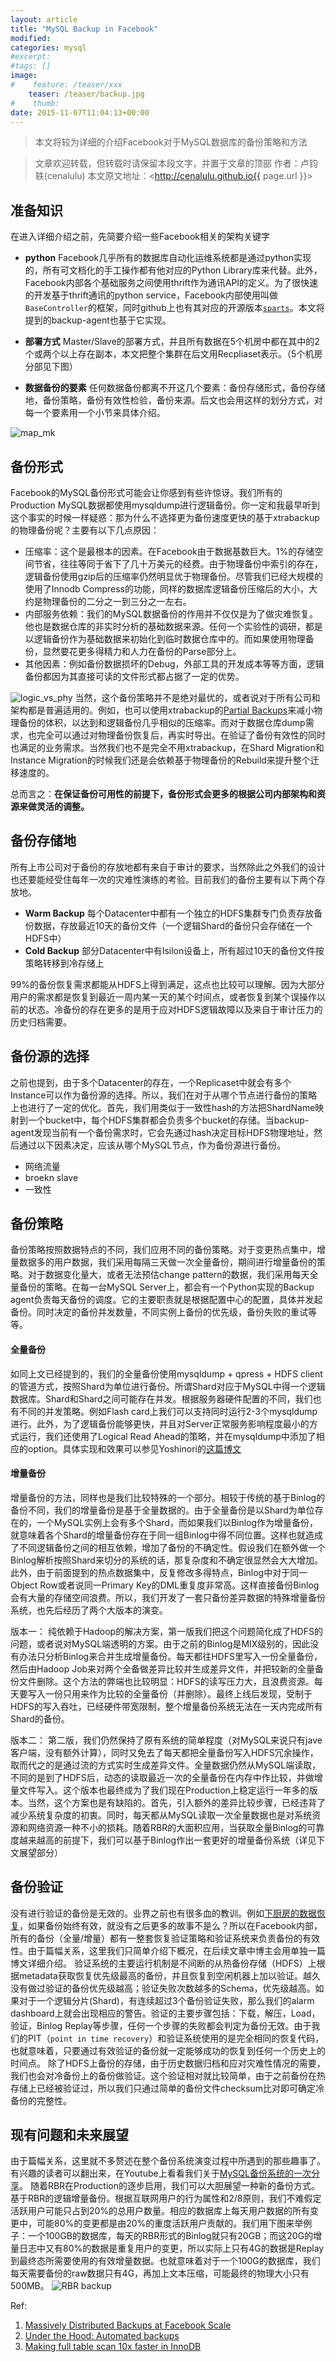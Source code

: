 ```yaml
---
layout: article
title: "MySQL Backup in Facebook"
modified:
categories: mysql
#excerpt:
#tags: []
image:
#    feature: /teaser/xxx
    teaser: /teaser/backup.jpg
#    thumb:
date: 2015-11-07T11:04:13+00:00
---
```



> 本文将较为详细的介绍Facebook对于MySQL数据库的备份策略和方法

> 文章欢迎转载，但转载时请保留本段文字，并置于文章的顶部
> 作者：卢钧轶(cenalulu)
> 本文原文地址：<http://cenalulu.github.io{{ page.url }}>





## 准备知识
在进入详细介绍之前，先简要介绍一些Facebook相关的架构关键字

- **python** 
Facebook几乎所有的数据库自动化运维系统都是通过python实现的，所有可文档化的手工操作都有他对应的Python Library库来代替。此外，Facebook内部各个基础服务之间使用thrift作为通讯API的定义。为了很快速的开发基于thrift通讯的python service，Facebook内部使用叫做`BaseController`的框架，同时github上也有其对应的开源版本[`sparts`](https://github.com/facebook/sparts)。本文将提到的backup-agent也基于它实现。

- **部署方式** 
Master/Slave的部署方式，并且所有数据在5个机房中都在其中的2个或两个以上存在副本，本文把整个集群在后文用Recpliaset表示。（5个机房分部见下图）

- **数据备份的要素**
任何数据备份都离不开这几个要素：备份存储形式，备份存储地，备份策略，备份有效性检验，备份来源。后文也会用这样的划分方式，对每一个要素用一个小节来具体介绍。

![map_mk](/images/mysql/backupinfb/map_mk.png)



## 备份形式

Facebook的MySQL备份形式可能会让你感到有些许惊讶。我们所有的Production MySQL数据都使用mysqldump进行逻辑备份。你一定和我最早听到这个事实的时候一样疑惑：那为什么不选择更为备份速度更快的基于xtrabackup的物理备份呢？主要有以下几点原因：

- 压缩率：这个是最根本的因素。在Facebook由于数据基数巨大。1%的存储空间节省，往往等同于省下了几十万美元的经费。由于物理备份中索引的存在，逻辑备份使用gzip后的压缩率仍然明显优于物理备份。尽管我们已经大规模的使用了Innodb Compress的功能，同样的数据库逻辑备份压缩后的大小，大约是物理备份的二分之一到三分之一左右。
- 内部服务依赖：我们的MySQL数据备份的作用并不仅仅是为了做灾难恢复。他也是数据仓库的非实时分析的基础数据来源。任何一个实验性的调研，都是以逻辑备份作为基础数据来初始化到临时数据仓库中的。而如果使用物理备份，显然要花更多得精力和人力在备份的Parse部分上。
- 其他因素：例如备份数据损坏的Debug，外部工具的开发成本等等方面，逻辑备份都因为其直接可读的文件形式都占据了一定的优势。

![logic_vs_phy](/images/mysql/backupinfb/logical_vs_phy_mk.png)
当然，这个备份策略并不是绝对最优的，或者说对于所有公司和架构都是普遍适用的。例如，也可以使用xtrabackup的[Partial Backups](https://www.percona.com/doc/percona-xtrabackup/2.3/innobackupex/partial_backups_innobackupex.html)来减小物理备份的体积，以达到和逻辑备份几乎相似的压缩率。而对于数据仓库dump需求，也完全可以通过对物理备份恢复后，再实时导出。在验证了备份有效性的同时也满足的业务需求。当然我们也不是完全不用xtrabackup，在Shard Migration和Instance Migration的时候我们还是会依赖基于物理备份的Rebuild来提升整个迁移速度的。

总而言之：**在保证备份可用性的前提下，备份形式会更多的根据公司内部架构和资源来做灵活的调整。**


## 备份存储地

所有上市公司对于备份的存放地都有来自于审计的要求，当然除此之外我们的设计也还要能经受住每年一次的灾难性演练的考验。目前我们的备份主要有以下两个存放地。

- **Warm Backup** 每个Datacenter中都有一个独立的HDFS集群专门负责存放备份数据，存放最近10天的备份文件（一个逻辑Shard的备份只会存储在一个HDFS中）
- **Cold Backup** 部分Datacenter中有Isilon设备上，所有超过10天的备份文件按策略转移到冷存储上

99%的备份恢复需求都能从HDFS上得到满足，这点也比较可以理解。因为大部分用户的需求都是恢复到最近一周内某一天的某个时间点，或者恢复到某个误操作以前的状态。冷备份的存在更多的是用于应对HDFS逻辑故障以及来自于审计压力的历史归档需要。


## 备份源的选择

之前也提到，由于多个Datacenter的存在，一个Replicaset中就会有多个Instance可以作为备份源的选择。所以，我们在对于从哪个节点进行备份的策略上也进行了一定的优化。首先，我们用类似于一致性hash的方法把ShardName映射到一个bucket中，每个HDFS集群都会负责多个bucket的存储。当backup-agent发现当前有一个备份需求时，它会先通过hash决定目标HDFS物理地址，然后通过以下因素决定，应该从哪个MySQL节点，作为备份源进行备份。

- 网络流量
- broekn slave
- 一致性


## 备份策略

备份策略按照数据特点的不同，我们应用不同的备份策略。对于变更热点集中，增量数据多的用户数据，我们采用每隔三天做一次全量备份，期间进行增量备份的策略。对于数据变化量大，或者无法预估change pattern的数据，我们采用每天全量备份的策略。在每一台MySQL Server上，都会有一个Python实现的Backup agent负责每天备份的调度。它的主要职责就是根据配置中心的配置，具体并发起备份。同时决定的备份并发数量，不同实例上备份的优先级，备份失败的重试等等。

#### 全量备份

如同上文已经提到的，我们的全量备份使用mysqldump + qpress + HDFS client的管道方式，按照Shard为单位进行备份。所谓Shard对应于MySQL中得一个逻辑数据库。Shard和Shard之间可能存在并发。根据服务器硬件配置的不同，我们也有不同的并发策略。例如Flash card上我们可以支持同时运行2-3个mysqldump进行。此外，为了逻辑备份能够更快，并且对Server正常服务影响程度最小的方式运行，我们还使用了Logical Read Ahead的策略，并在mysqldump中添加了相应的option。具体实现和效果可以参见Yoshinori的[这篇博文](http://yoshinorimatsunobu.blogspot.com/2013/10/making-full-table-scan-10x-faster-in.html)


#### 增量备份

增量备份的方法，同样也是我们比较特殊的一个部分。相较于传统的基于Binlog的备份不同，我们的增量备份是基于全量数据的。由于全量备份是以Shard为单位存在的，一个MySQL实例上会有多个Shard，而如果我们以Binlog作为增量备份，就意味着各个Shard的增量备份存在于同一组Binlog中得不同位置。这样也就造成了不同逻辑备份之间的相互依赖，增加了备份的不确定性。假设我们在额外做一个Binlog解析按照Shard来切分的系统的话，那复杂度和不确定很显然会大大增加。此外，由于前面提到的热点数据集中，反复修改多得特点，Binlog中对于同一Object Row或者说同一Primary Key的DML重复度非常高。这样直接备份Binlog会有大量的存储空间浪费。所以，我们开发了一套只备份差异数据的特殊增量备份系统，也先后经历了两个大版本的演变。

版本一：
纯依赖于Hadoop的解决方案，第一版我们把这个问题简化成了HDFS的问题，或者说对MySQL端透明的方案。由于之前的Binlog是MIX级别的，因此没有办法只分析Binlog来合并生成增量备份。每天都往HDFS里写入一份全量备份，然后由Hadoop Job来对两个全备做差异比较并生成差异文件，并把较新的全量备份文件删除。这个方法的弊端也比较明显：HDFS的读写压力大，且浪费资源。每天要写入一份只用来作为比较的全量备份（并删除）。最终上线后发现，受制于HDFS的写入吞吐，已经硬件带宽限制，整个增量备份系统无法在一天内完成所有Shard的备份。

版本二：
第二版，我们仍然保持了原有系统的简单程度（对MySQL来说只有jave客户端，没有额外计算），同时又免去了每天都把全量备份写入HDFS冗余操作，取而代之的是通过流的方式实时生成差异文件。全量数据仍然从MySQL端读取，不同的是到了HDFS后，动态的读取最近一次的全量备份在内存中作比较，并做增量文件写入。这个版本也最终成为了我们现在Production上稳定运行一年多的版本。当然，这个方案也是有缺陷的。首先，引入额外的差异比较步骤，已经违背了减少系统复杂度的初衷。同时，每天都从MySQL读取一次全量数据也是对系统资源和网络资源一种不小的损耗。随着RBR的大面积应用，当获取全量Binlog的可靠度越来越高的前提下，我们可以基于Binlog作出一套更好的增量备份系统（详见下文展望部分）


## 备份验证

没有进行验证的备份是无效的。业界之前也有很多血的教训。例如[下厨房的数据恢复](http://tech.xiachufang.com/?p=18)，如果备份始终有效，就没有之后更多的故事不是么？所以在Facebook内部，所有的备份（全量/增量）都有一整套恢复验证策略和验证系统来负责备份的有效性。由于篇幅关系，这里我们只简单介绍下概况，在后续文章中博主会用单独一篇博文详细介绍。
验证系统的主要运行机制是不间断的从热备份存储（HDFS）上根据metadata获取恢复优先级最高的备份，并且恢复到空闲机器上加以验证。越久没有做过验证的备份优先级越高；验证失败次数越多的Schema，优先级越高。如果对于一个逻辑分片(Shard)，有连续超过3个备份验证失败，那么我们的alarm dashboard上就会出现相应的警告。验证的主要步骤包括：下载，解压，Load，验证，Binlog Replay等步骤，任何一个步骤的失败都会判定为备份无效。由于我们的PIT（`point in time recovery`）和验证系统使用的是完全相同的恢复代码，也就意味着，只要通过有效验证的备份就一定能够成功的恢复到任何一个历史上的时间点。
除了HDFS上备份的存储，由于历史数据归档和应对灾难性情况的需要，我们也会对冷备份上的备份做验证。这个验证相对就比较简单，由于之前备份在热存储上已经被验证过，所以我们只通过简单的备份文件checksum比对即可确定冷备份的完整性。


## 现有问题和未来展望

由于篇幅关系，这里就不多赘述在整个备份系统演变过程中所遇到的那些趣事了。有兴趣的读者可以翻出来，在Youtube上看看我们关于[MySQL备份系统的一次分享](https://www.youtube.com/watch?v=UBHcmP2TSvk)。
随着RBR在Production的逐步启用，我们可以大胆展望一种新的备份方式。基于RBR的逻辑增量备份。根据互联网用户的行为属性和2/8原则，我们不难假定活跃用户可能只占到20%的总用户数量。相应的数据库上每天用户数据的所有变更中，可能80%的变更都是由20%的重度活跃用户贡献的。我们用下图来举例子：一个100GB的数据库，每天的RBR形式的Binlog就只有20GB；而这20G的增量日志中又有80%的数据是重复用户的变更，所以实际上只有4G的数据是Replay到最终态所需要使用的有效增量数据。也就意味着对于一个100G的数据库，我们每天需要备份的raw数据只有4G，再加上文本压缩，可能最终的物理大小只有500MB。
![RBR backup](/images/mysql/backupinfb/rbrbackup.png)

Ref:
1. [Massively Distributed Backups at Facebook Scale](https://www.youtube.com/watch?v=UBHcmP2TSvk)
2. [Under the Hood: Automated backups](https://www.facebook.com/notes/facebook-engineering/under-the-hood-automated-backups/10151239431923920)
3. [Making full table scan 10x faster in InnoDB](http://yoshinorimatsunobu.blogspot.com/2013/10/making-full-table-scan-10x-faster-in.html)
